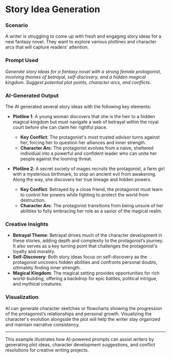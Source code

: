 # Story Idea Generation

### Scenario
A writer is struggling to come up with fresh and engaging story ideas for a new fantasy novel. They want to explore various plotlines and character arcs that will capture readers' attention.

### Prompt Used
*Generate story ideas for a fantasy novel with a strong female protagonist, involving themes of betrayal, self-discovery, and a hidden magical kingdom. Suggest potential plot points, character arcs, and conflicts.*

### AI-Generated Output
The AI generated several story ideas with the following key elements:
- **Plotline 1**: A young woman discovers that she is the heir to a hidden magical kingdom but must navigate a web of betrayal within the royal court before she can claim her rightful place.
  - **Key Conflict**: The protagonist's most trusted advisor turns against her, forcing her to question her alliances and inner strength.
  - **Character Arc**: The protagonist evolves from a naïve, sheltered individual into a powerful and confident leader who can unite her people against the looming threat.
  
- **Plotline 2**: A secret society of mages recruits the protagonist, a farm girl with a mysterious birthmark, to stop an ancient evil from awakening. Along the way, she discovers her true lineage and hidden powers.
  - **Key Conflict**: Betrayed by a close friend, the protagonist must learn to control her powers while fighting to protect the world from destruction.
  - **Character Arc**: The protagonist transitions from being unsure of her abilities to fully embracing her role as a savior of the magical realm.

### Creative Insights
- **Betrayal Theme**: Betrayal drives much of the character development in these stories, adding depth and complexity to the protagonist’s journey. It also serves as a key turning point that challenges the protagonist's loyalty and morality.
- **Self-Discovery**: Both story ideas focus on self-discovery as the protagonist uncovers hidden abilities and confronts personal doubts, ultimately finding inner strength.
- **Magical Kingdom**: The magical setting provides opportunities for rich world-building, offering a backdrop for epic battles, political intrigue, and mythical creatures.

### Visualization
AI can generate character sketches or flowcharts showing the progression of the protagonist’s relationships and personal growth. Visualizing the character's evolution alongside the plot will help the writer stay organized and maintain narrative consistency.

---

This example illustrates how AI-powered prompts can assist writers by generating plot ideas, character development suggestions, and conflict resolutions for creative writing projects.
